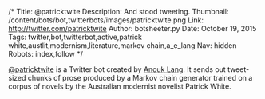 /*
Title: @patricktwite
Description: And stood tweeting.
Thumbnail: /content/bots/bot,twitterbots/images/patricktwite.png
Link: http://twitter.com/patricktwite
Author: botsheeter.py
Date: October 19, 2015
Tags: twitter,bot,twitterbot,active,patrick white,austlit,modernism,literature,markov chain,a_e_lang
Nav: hidden
Robots: index,follow
*/

[@patricktwite](https://twitter.com/patricktwite) is a Twitter bot created by [Anouk Lang](https://twitter.com/a_e_lang). It sends out tweet-sized chunks of prose produced by a Markov chain generator trained on a corpus of novels by the Australian modernist novelist Patrick White. 

